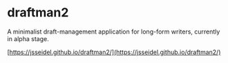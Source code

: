 # draftman2

A minimalist draft-management application for long-form writers, currently in alpha stage.

[https://jsseidel.github.io/draftman2/](https://jsseidel.github.io/draftman2/)


